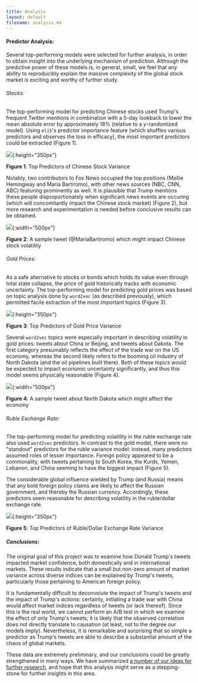 ```yaml
---
title: Analysis 
layout: default
filename: analysis.md
--- 
```


#### Predictor Analysis:

Several top-performing models were selected for further analysis, in order to obtain insight into the underlying mechanism of prediction. 
Although the predictive power of these models is, in general, small, 
we feel that any ability to reproducibly explain the massive complexity of the global stock market is exciting and worthy of further study. 

###### Stocks:

The top-performing model for predicting Chinese stocks used Trump's frequent Twitter mentions in combination with a 5-day lookback to lower the mean absolute error by approximately 18%
(relative to a *y*-randomized model). 
Using `eli5`'s predictor importance feature (which shuffles various predictors and observes the loss in efficacy), the most important predictors could be extracted (Figure 1).

![](assets/img/best_china_pred.png){:height="350px"}

**Figure 1**: Top Predictors of Chinese Stock Variance

Notably, two contributors to Fox News occupied the top positions (Mollie Hemingway and Maria Bartiromo), with other news sources (NBC, CNN, ABC) featuring prominently as well. 
It is plausible that Trump mentions these people disproportionately when significant news events are occuring (which will concomitantly impact the Chinese stock market) (Figure 2),
but more research and experimentation is needed before conclusive results can be obtained. 

![](assets/img/maria_tweet.png){:width="500px"}

**Figure 2**: A sample tweet (@MariaBartiromo) which might impact Chinese stock volatility

###### Gold Prices:

As a safe alternative to stocks or bonds which holds its value even through total state collapse, the price of gold historically tracks with economic uncertainty. 
The top-performing model for predicting gold prices was based on topic analysis done by `word2vec` (as described previously), which permitted facile extraction of the most important topics 
(Figure 3).

![](assets/img/au_importance.png){:height="350px"}

**Figure 3**: Top Predictors of Gold Price Variance

Several `word2vec` topics were especially important in describing volatility in gold prices: tweets about China or Beijing, and tweets about Dakota. 
The first category presumably reflects the effect of the trade war on the US economy,
whereas the second likely refers to the booming oil industry of North Dakota (and the oil pipelines built there). 
Both of these topics would be expected to impact economic uncertainty significantly, and thus this model seems physically reasonable (Figure 4). 

![](assets/img/dakota_tweet.png){:width="500px"}

**Figure 4**: A sample tweet about North Dakota which might affect the economy

###### Ruble Exchange Rate:

The top-performing model for predicting volatility in the ruble exchange rate also used `word2vec` predictors. 
In contrast to the gold model, there were no "standout" predictors for the ruble variance model: 
instead, many predictors assumed roles of lesser importance. 
Foreign policy appeared to be a commonality, with tweets pertaining to South Korea, the Kurds, Yemen, Lebanon, and China seeming to have the biggest impact (Figure 5).

The considerable global influence wielded by Trump (and Russia) means that any bold foreign policy claims are likely to affect the Russian government, and thereby the Russian currency.
Accordingly, these predictors seem reasonable for describing volatility in the ruble/dollar exchange rate. 

![](assets/img/ruble_importance.png){:height="350px"}

**Figure 5**: Top Predictors of Ruble/Dollar Exchange Rate Variance

##### Conclusions:

The original goal of this project was to examine how Donald Trump's tweets impacted market confidence, both domestically and in international markets. 
These results indicate that a small but non-zero amount of market variance across diverse indices can be explained by Trump's tweets, 
particularly those pertaining to American foreign policy. 

It is fundamentally difficult to deconvolute the impact of Trump's *tweets* and the impact of Trump's *actions*: 
certainly, initiating a trade war with China would affect market indices regardless of tweets (or lack thereof). 
Since this is the real world, we cannot perform an A/B test in which we examine the effect of only Trump's tweets; 
it is likely that the observed correlation does not directly translate to causation (at least, not to the degree our models imply). 
Nevertheless, it is remarkable and surprising that so simple a predictor as Trump's tweets are able to describe a substantial amount of the chaos of global markets.

These data are extremely preliminary, and our conclusions could be greatly strengthened in many ways.
We have summarized [a number of our ideas for further research](future_work.html), and hope that this analysis might serve as a stepping-stone for further insights in this area. 
